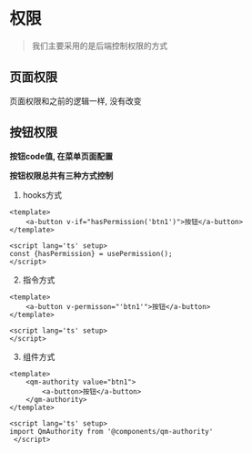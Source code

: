 # 权限
> 我们主要采用的是后端控制权限的方式

## 页面权限
页面权限和之前的逻辑一样, 没有改变

## 按钮权限
**按钮code值, 在菜单页面配置**

**按钮权限总共有三种方式控制**

1. hooks方式
```vue
<template>
    <a-button v-if="hasPermission('btn1')">按钮</a-button>
</template>

<script lang='ts' setup>
const {hasPermission} = usePermission();
</script>

```

2. 指令方式

```vue
<template>
    <a-button v-permisson="'btn1'">按钮</a-button>
</template>

<script lang='ts' setup>
</script>

```

3. 组件方式

```vue
<template>
    <qm-authority value="btn1">
        <a-button>按钮</a-button>
    </qm-authority>
</template>

<script lang='ts' setup>
import QmAuthority from '@components/qm-authority'
 </script>

```